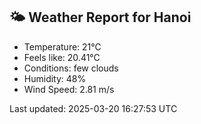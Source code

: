 <!-- WEATHER-START -->
## 🌤 Weather Report for Hanoi

- Temperature: 21°C
- Feels like: 20.41°C
- Conditions: few clouds
- Humidity: 48%
- Wind Speed: 2.81 m/s

Last updated: 2025-03-20 16:27:53 UTC
<!-- WEATHER-END -->
